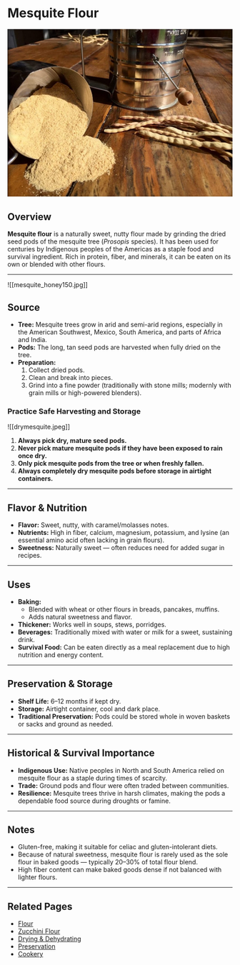 # Mesquite Flour

![Picture: Mesquite Flour](images/placeholder-mesquite-flour.jpg)

## Overview
**Mesquite flour** is a naturally sweet, nutty flour made by grinding the dried seed pods of the mesquite tree (*Prosopis* species). It has been used for centuries by Indigenous peoples of the Americas as a staple food and survival ingredient. Rich in protein, fiber, and minerals, it can be eaten on its own or blended with other flours.

---
![[mesquite_honey150.jpg]]
## Source
- **Tree:** Mesquite trees grow in arid and semi-arid regions, especially in the American Southwest, Mexico, South America, and parts of Africa and India.  
- **Pods:** The long, tan seed pods are harvested when fully dried on the tree.  
- **Preparation:**  
  1. Collect dried pods.  
  2. Clean and break into pieces.  
  3. Grind into a fine powder (traditionally with stone mills; modernly with grain mills or high-powered blenders).  

### Practice Safe Harvesting and Storage
![[drymesquite.jpeg]]
1. **Always pick dry, mature seed pods.**
2. **Never pick mature mesquite pods if they have been exposed to rain once dry.**
3. **Only pick mesquite pods from the tree or when freshly fallen.**
4. **Always completely dry mesquite pods before storage in airtight containers.**
---

## Flavor & Nutrition
- **Flavor:** Sweet, nutty, with caramel/molasses notes.  
- **Nutrients:** High in fiber, calcium, magnesium, potassium, and lysine (an essential amino acid often lacking in grain flours).  
- **Sweetness:** Naturally sweet — often reduces need for added sugar in recipes.  

---

## Uses
- **Baking:**  
  - Blended with wheat or other flours in breads, pancakes, muffins.  
  - Adds natural sweetness and flavor.  
- **Thickener:** Works well in soups, stews, porridges.  
- **Beverages:** Traditionally mixed with water or milk for a sweet, sustaining drink.  
- **Survival Food:** Can be eaten directly as a meal replacement due to high nutrition and energy content.  

---

## Preservation & Storage
- **Shelf Life:** 6–12 months if kept dry.  
- **Storage:** Airtight container, cool and dark place.  
- **Traditional Preservation:** Pods could be stored whole in woven baskets or sacks and ground as needed.  

---

## Historical & Survival Importance
- **Indigenous Use:** Native peoples in North and South America relied on mesquite flour as a staple during times of scarcity.  
- **Trade:** Ground pods and flour were often traded between communities.  
- **Resilience:** Mesquite trees thrive in harsh climates, making the pods a dependable food source during droughts or famine.  

---

## Notes
- Gluten-free, making it suitable for celiac and gluten-intolerant diets.  
- Because of natural sweetness, mesquite flour is rarely used as the sole flour in baked goods — typically 20–30% of total flour blend.  
- High fiber content can make baked goods dense if not balanced with lighter flours.  

---

## Related Pages
- [Flour](flours.md)  
- [Zucchini Flour](zucchini-flour.md)  
- [Drying & Dehydrating](../techniques/drying-and-dehydrating.md)  
- [Preservation](../preservation/index.md)  
- [Cookery](../cookery/index.md)

